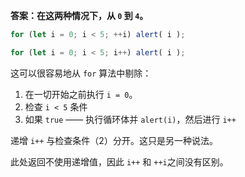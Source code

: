 **答案：在这两种情况下，从 `0` 到 `4`。**

```js run
for (let i = 0; i < 5; ++i) alert( i );

for (let i = 0; i < 5; i++) alert( i );
```

这可以很容易地从 `for` 算法中剔除：

1. 在一切开始之前执行 `i = 0`。
2. 检查 `i < 5` 条件
3. 如果 `true` —— 执行循环体并 `alert(i)`，然后进行 `i++`

递增 `i++` 与检查条件（2）分开。这只是另一种说法。

此处返回不使用递增值，因此 `i++` 和 `++i`之间没有区别。
